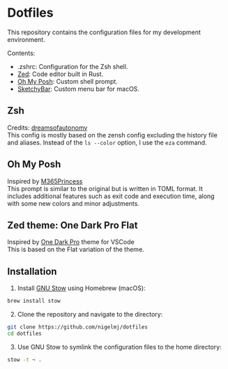 # Dotfiles

This repository contains the configuration files for my development environment.

Contents:
- .zshrc: Configuration for the Zsh shell.
- [Zed](https://github.com/zed-industries/zed): Code editor built in Rust.
- [Oh My Posh](https://github.com/JanDeDobbeleer/oh-my-posh): Custom shell prompt.
- [SketchyBar](https://github.com/FelixKratz/SketchyBar): Custom menu bar for macOS.

## Zsh
Credits: [dreamsofautonomy](https://github.com/dreamsofautonomy/zensh)  
This config is mostly based on the zensh config excluding the history file and aliases. Instead of the `ls --color` option, I use the `eza` command.

## Oh My Posh
Inspired by [M365Princess](https://github.com/JanDeDobbeleer/oh-my-posh/blob/main/themes/M365Princess.omp.json)  
This prompt is similar to the original but is written in TOML format. It includes additional features such as exit code and execution time, along with some new colors and minor adjustments.

## Zed theme: One Dark Pro Flat
Inspired by [One Dark Pro](https://github.com/Binaryify/OneDark-Pro) theme for VSCode  
This is based on the Flat variation of the theme.

## Installation

1. Install [GNU Stow](https://www.gnu.org/software/stow/) using Homebrew (macOS):
```sh
brew install stow
```

2. Clone the repository and navigate to the directory:
```sh
git clone https://github.com/nigelmj/dotfiles
cd dotfiles
```

3. Use GNU Stow to symlink the configuration files to the home directory:
```sh
stow -t ~ .
```
